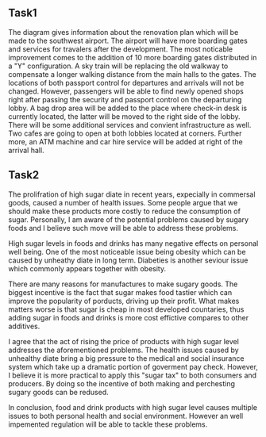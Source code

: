 ## Task1
The diagram gives information about the renovation plan which will be made to the southwest airport. The airport will have more boarding gates and services for travalers after the development.
The most noticable improvement comes to the addition of 10 more boarding gates distributed in a "Y" configuration. A sky train will be replacing the old walkway to compensate a longer walking distance from the main halls to the gates. The locations of both passport control for departures and arrivals will not be changed.  However, passengers will be able to find newly opened shops right after passing the security and passport control on the departuring lobby. A bag drop area will be added to the place where check-in desk is currently located, the latter will be moved to the right side of the lobby.
There will be some additional services and convient infrastructure as well. Two cafes are going to open at both lobbies located at corners. Further more, an ATM machine and car hire service will be added at right of the arrival hall.

## Task2

The prolifration of high sugar diate in recent years, expecially in commersal goods,  caused a number of health issues. Some people argue that we should make these products more costly to reduce the consumption of sugar. Personally, I am aware of the potential problems caused by sugary foods and I believe such move will be able to address these problems.

High sugar levels in foods and drinks has many negative effects on personal well being. One of the most noticeable issue being obesity which can be caused by unheathy diate in long term. Diabeties is another seviour issue which commonly appears together with obesity.

There are many reasons for manufactures to make sugary goods. The biggest incentive is the fact that sugar makes food tastier which can improve the popularity of porducts, driving up their profit. What makes matters worse is that sugar is cheap in most developed countaries, thus adding sugar in foods and drinks is more cost effictive compares to other additives.

I agree that the act of rising the price of products with high sugar level addresses the aforementioned problems. The health issues caused by unhealthy diate bring a big pressure to the medical and social insurance system which take up a dramatic portion of goverment pay check. However, I believe it is more practical to apply this "sugar tax" to both consumers and producers. By doing so the incentive of both making and perchesting sugary goods can be redused. 

In conclusion, food and drink products with high sugar level causes multiple issues to both personal health and social environment. However an well impemented regulation will be able to tackle these problems.